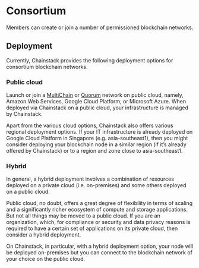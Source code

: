 # Consortium

Members can create or join a number of permissioned blockchain networks.

## Deployment

Currently, Chainstack provides the following deployment options for consortium blockchain networks.

### Public cloud

Launch or join a [MultiChain](blockchains/multichain) or [Quorum](blockchains/quorum) network on public cloud, namely, Amazon Web Services, Google Cloud Platform, or Microsoft Azure. When deployed via Chainstack on a public cloud, your infrastructure is managed by Chainstack.

Apart from the various cloud options, Chainstack also offers various regional deployment options. If your IT infrastructure is already deployed on Google Cloud Platform in Singapore (e.g. asia-southeast1), then you might consider deploying your blockchain node in a similar region (if it’s already offered by Chainstack) or to a region and zone close to asia-southeast1.

### Hybrid

In general, a hybrid deployment involves a combination of resources deployed on a private cloud (i.e. on-premises) and some others deployed on a public cloud.

Public cloud, no doubt, offers a great degree of flexibility in terms of scaling and a significantly richer ecosystem of compute and storage applications. But not all things may be moved to a public cloud. If you are an organization, which, for compliance or security and data privacy reasons is required to have a certain set of applications on its private cloud, then consider a hybrid deployment.

On Chainstack, in particular, with a hybrid deployment option, your node will be deployed on-premises but you can connect to the blockchain network of your choice on the public cloud.